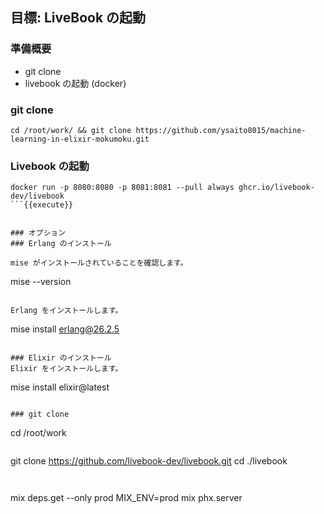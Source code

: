 ## 目標: LiveBook の起動
### 準備概要
- git clone
- livebook の起動 (docker)



### git clone

```
cd /root/work/ && git clone https://github.com/ysaito8015/machine-learning-in-elixir-mokumoku.git
```


### Livebook の起動

```
docker run -p 8080:8080 -p 8081:8081 --pull always ghcr.io/livebook-dev/livebook
```{{execute}}


### オプション
### Erlang のインストール

mise がインストールされていることを確認します。

```
mise --version
```{{execute}}

Erlang をインストールします。

```
mise install erlang@26.2.5
```{{execute}}

### Elixir のインストール
Elixir をインストールします。

```
mise install elixir@latest
```{{execute}}

### git clone

```
cd /root/work
```{{execute}}

```
git clone https://github.com/livebook-dev/livebook.git
cd ./livebook
```{{execute}}


```
mix deps.get --only prod
MIX_ENV=prod mix phx.server
```{{execute}}
